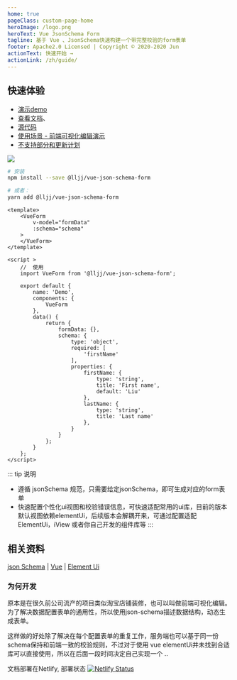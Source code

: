 ```yaml
---
home: true
pageClass: custom-page-home
heroImage: /logo.png
heroText: Vue JsonSchema Form
tagline: 基于 Vue 、JsonSchema快速构建一个带完整校验的form表单
footer: Apache2.0 Licensed | Copyright © 2020-2020 Jun
actionText: 快速开始 →
actionLink: /zh/guide/
---
```


## 快速体验
* [演示demo](https://form.buhuida.com/ "Vue JsonSchema Form Demo")
* [查看文档](https://vue-json-schema-form.buhuida.com/ "Vue JsonSchema Docs")、
* [源代码](https://github.com/liujunchina/vue-json-schema-form "Vue JsonSchema github")
* [使用场景 - 前端可视化编辑演示](https://buhuida.com/page_demo/demo-1911/vue-editor.html#/editor)
* [不支持部分和更新计划](/zh/guide/todo.html)

![](https://7.luochongfei.top/vue-json-schema-form.gif?1)

``` bash
# 安装
npm install --save @lljj/vue-json-schema-form

# 或者：
yarn add @lljj/vue-json-schema-form
```

```vue
<template>
    <VueForm
        v-model="formData"
        :schema="schema"
    >
    </VueForm>
</template>

<script >
    //  使用
    import VueForm from '@lljj/vue-json-schema-form';

    export default {
        name: 'Demo',
        components: {
            VueForm
        },
        data() {
            return {
                formData: {},
                schema: {
                    type: 'object',
                    required: [
                        'firstName'
                    ],
                    properties: {
                        firstName: {
                            type: 'string',
                            title: 'First name',
                            default: 'Liu'
                        },
                        lastName: {
                            type: 'string',
                            title: 'Last name'
                        },
                    }
                }
            };
        }
    };
</script>
```

::: tip 说明
* 遵循 jsonSchema 规范，只需要给定jsonSchema，即可生成对应的form表单
* 快速配置个性化ui视图和校验错误信息，可快速适配常用的ui库，目前的版本默认视图依赖elementUi，后续版本会解耦开来，可通过配置适配ElementUi，iView 或者你自己开发的组件库等
:::

## 相关资料
[json Schema](https://json-schema.org/understanding-json-schema/index.html) |
[Vue](https://cn.vuejs.org/) |
[Element Ui](https://element.eleme.io/)


### 为何开发
原本是在很久前公司流产的项目类似淘宝店铺装修，也可以叫做前端可视化编辑。为了解决数据配置表单的通用性，所以使用json-schema描述数据结构，动态生成表单。

这样做的好处除了解决在每个配置表单的重复工作，服务端也可以基于同一份schema保持和前端一致的校验规则，不过对于使用 vue elementUi并未找到合适库可以直接使用，所以在后面一段时间决定自己实现一个 ..

文档部署在Netlify, 部署状态 [![Netlify Status](https://api.netlify.com/api/v1/badges/863ec4c4-cbe6-45c9-a7b8-85ff6658947d/deploy-status)](https://app.netlify.com/sites/determined-lewin-59111e/deploys)
